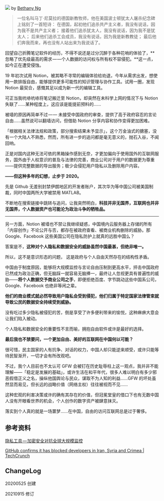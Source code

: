 ![](https://raw.githubusercontent.com/onlinepic/Image-hosting-service/master/img/20210923-Unlocked%20cartoon%20character%20key%20lock.jpg)
by [Bethany Ng](https://dribbble.com/BethanyNg)

> 一位名叫马丁·尼莫拉的德国新教牧师，他在美国波士顿犹太人屠杀纪念碑上铭刻了一首短诗：
> 在德国，起初他们追杀共产主义者，我没有说话，因为我不是共产主义者；
> 接着他们追杀犹太人，我没有说话，因为我不是犹太人；
> 后来他们追杀工会成员，我没有说话，因为我是新教教徒；
> 最后他们奔我而来，再也没有人站出来为我说话了。

回望自己折腾笔记软件的经历，不得不说还是过分沉醉于各种花哨的体验了，**忽略了优先级最高的需求 — —个人数据的访问权与所有权不容侵犯。**这一点，如今正在遭受侵蚀。

19 年初次试用 Notion，被其略不寻常的编辑体验给劝退，今年从需求出发，想使用一款排版自由，能够提供更多可能性的知识管理与协作工具。试用一圈，发现 Notion 最契合，感慨其足以成为新一代的编辑工具。

可正当我吭哧吭哧将笔记搬迁至 Notion，却突然在未科学上网的情况下与 Notion 失联了……某种程度上，这应该是能提前预料的……

被墙的原因再简单不过 — — 未接受中国政府的审查，提供了高于政府容忍的言论自由……虽然说可以翻墙访问，但借助 Notion 分享内容和协作变得更加困难。

「根据相关法律法规和政策，部分搜索结果未予显示」，这个万金油式的搪塞，没有一个大陆人不熟悉，然而，所有进一步的追问都是毫无意义的，抛石入谷，不闻回响。

正是对国内这种无法可依的黑箱操作感到无奈，才更加偏向于使用国外的互联网服务，国外由于人权意识的普及与法律的完善，商业公司对于用户的数据更为尊重——提供完整数据的导出服务；极少会侵犯用户隐私以及删除用户内容。

**——但这种多年的幻想，止步于 2020。**

先是 Github 无差别封禁伊朗地区的开发者账户，其次华为等中国公司被美国制裁，同时中国两所大学被禁用 MATLAB。

不断地在搜索链接中跳转与追问，让我突然明白，**科技并非无国界，互联网也并非无国界，个人数据资产也可能沦为政治斗争的牺牲品。**

---

另一方面，Notion 被墙也不禁让我继续疑惑，中国境内云服务器上存储的所有「内容创作」不论公开与否，都存在被政府查看、被商业机构删除的威胁。那 Google、Facebook 这些美国公司在隐私防护上就真的远胜中国么？

答案是不，**这种对个人隐私和数据安全的威胁虽然中国最甚，但绝非唯一。**

所以，这不是意识形态的问题， 这是政府与个人自由天然存在的结构性矛盾。

中国由于制度原因，能够将大规模监控与言论自由压制到更高水平，抨击中国政府已然成为政治正确，但无脑踩一就容易无脑捧一，最终让人忽视更具有普遍性的威胁——**将个人数据交予商业公司之手**，即便拒绝百度、字节跳动这些中国系公司，Google、Facebook 也绝非等闲之辈。

**他们的商业模式就必然导致用户隐私会受到侵犯，他们归属于特定国家法律管束就导致公民的数据安全持续受到威胁。**

没有吃过多少隐私被侵犯的苦，倒是享受了许多便利带来的愉悦，这种麻痹大意会让我们陷入被动。

个人隐私和数据安全的重要性不言而喻，拥抱自由软件或许是最好的选择。

**最后我也不禁要问，一个更加自由、美好的互联网在中国何以可能？**

很可惜，民主国家的人有抗争、对话的权力，中国人却只能逆来顺受，或许只能等待民智渐开，一切才会有所改观吧。

不过，我个人目前也不太认可 GFW 会被钉在历史耻辱柱上这一观点，我并非不能理解——「稳定是发展的基础」，或许生活在和平年代，很多人难以明白有多少邪恶假借正义之名，操纵他国舆论与民众，谋取不为人知的利益……GFW 的坏处虽然显而易见，但长远的战略价值（网络主权）往往被视而不见……

这种宏观的利害决策或许的确有其存在的价值，但冠冕堂皇的借口下也有无数中国人没有开眼看世界的机会，个人创作的数字资产被肆意抹灭。

落实到个人真的就是一场噩梦……在中国，自由的访问互联网总是过于奢侈。

## 参考资料

[隐私工具 — 加密安全对抗全球大规模监控](https://cybermagicsec.github.io/privacytools-zh/)

[GitHub confirms it has blocked developers in Iran, Syria and Crimea | TechCrunch](https://techcrunch.com/2019/07/29/github-ban-sanctioned-countries/)

## ChangeLog

20200525 创建

20210915 修订
